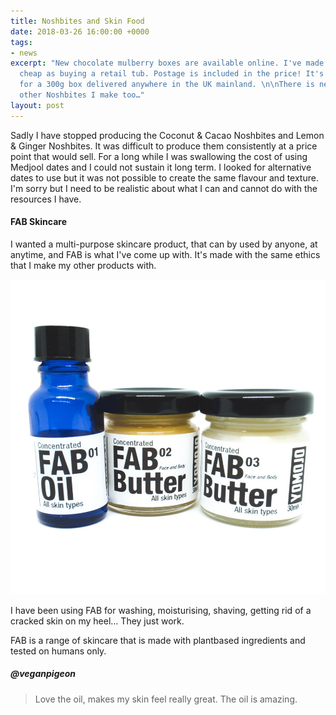 ```yaml
---
title: Noshbites and Skin Food
date: 2018-03-26 16:00:00 +0000
tags:
- news
excerpt: "New chocolate mulberry boxes are available online. I've made them to as
  cheap as buying a retail tub. Postage is included in the price! It's only £10.00
  for a 300g box delivered anywhere in the UK mainland. \n\nThere is news about the
  other Noshbites I make too…"
layout: post
---
```

Sadly I have stopped producing the Coconut & Cacao Noshbites and Lemon & Ginger Noshbites. It was difficult to produce them consistently at a price point that would sell. For a long while I was swallowing the cost of using Medjool dates and I could not sustain it long term. I looked for alternative dates to use but it was not possible to create the same flavour and texture. I'm sorry but I need to be realistic about what I can and cannot do with the resources I have.

#### FAB Skincare

I wanted a multi-purpose skincare product, that can by used by anyone, at anytime, and FAB is what I've come up with. It's made with the same ethics that I make my other products with.

![fab range](/uploads/fab-range.jpeg)

I have been using FAB for washing, moisturising, shaving, getting rid of a cracked skin on my heel… They just work.

FAB is a range of skincare that is made with plantbased ingredients and tested on humans only.

##### @veganpigeon

> Love the oil, makes my skin feel really great. The oil is amazing.